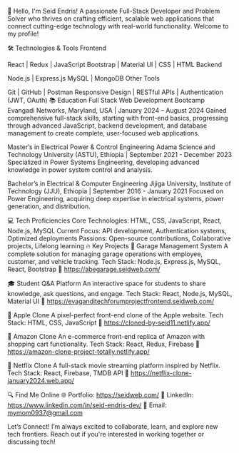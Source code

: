 👋 Hello, I'm Seid Endris!
A passionate Full-Stack Developer and Problem Solver who thrives on crafting efficient, scalable web applications that connect cutting-edge technology with real-world functionality. Welcome to my profile!

🛠️ Technologies & Tools
Frontend

React | Redux | JavaScript
Bootstrap | Material UI | CSS | HTML
Backend

Node.js | Express.js
MySQL | MongoDB
Other Tools

Git | GitHub | Postman
Responsive Design | RESTful APIs | Authentication (JWT, OAuth)
📚 Education
Full Stack Web Development Bootcamp
Evangadi Networks, Maryland, USA | January 2024 – August 2024
Gained comprehensive full-stack skills, starting with front-end basics, progressing through advanced JavaScript, backend development, and database management to create complete, user-focused web applications.

Master’s in Electrical Power & Control Engineering
Adama Science and Technology University (ASTU), Ethiopia | September 2021 - December 2023
Specialized in Power Systems Engineering, developing advanced knowledge in power system control and analysis.

Bachelor’s in Electrical & Computer Engineering
Jijiga University, Institute of Technology (JJU), Ethiopia | September 2016 - January 2021
Focused on Power Engineering, acquiring deep expertise in electrical systems, power generation, and distribution.

💻 Tech Proficiencies
Core Technologies: HTML, CSS, JavaScript, React, Node.js, MySQL
Current Focus: API development, Authentication systems, Optimized deployments
Passions: Open-source contributions, Collaborative projects, Lifelong learning
🔥 Key Projects
🚗 Garage Management System
A complete solution for managing garage operations with employee, customer, and vehicle tracking.
Tech Stack: Node.js, Express.js, MySQL, React, Bootstrap
🔗 https://abegarage.seidweb.com/

🎓 Student Q&A Platform
An interactive space for students to share knowledge, ask questions, and engage.
Tech Stack: React, Node.js, MySQL, Material UI
🔗 https://evaganditechforumprojectfrontend.seidweb.com/

🍎 Apple Clone
A pixel-perfect front-end clone of the Apple website.
Tech Stack: HTML, CSS, JavaScript
🔗 https://cloned-by-seid11.netlify.app/

🛒 Amazon Clone
An e-commerce front-end replica of Amazon with shopping cart functionality.
Tech Stack: React, Redux, Firebase
🔗 https://amazon-clone-project-totally.netlify.app/

🎥 Netflix Clone
A full-stack movie streaming platform inspired by Netflix.
Tech Stack: React, Firebase, TMDB API
🔗 https://netflix-clone-january2024.web.app/

🔍 Find Me Online
🌐 Portfolio: https://seidweb.com/
💼 LinkedIn: https://www.linkedin.com/in/seid-endris-dev/
📧 Email: mymom0937@gmail.com

Let’s Connect!
I’m always excited to collaborate, learn, and explore new tech frontiers. Reach out if you're interested in working together or discussing tech!
